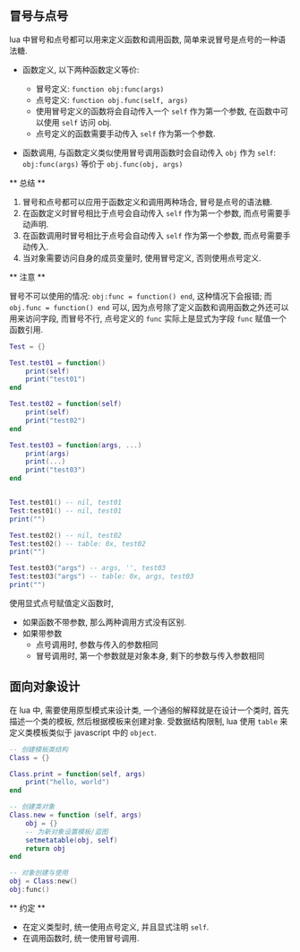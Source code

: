 ## 冒号与点号

lua 中冒号和点号都可以用来定义函数和调用函数, 简单来说冒号是点号的一种语法糖.

- 函数定义, 以下两种函数定义等价:
  - 冒号定义: `function obj:func(args)`
  - 点号定义: `function obj.func(self, args)`
  - 使用冒号定义的函数将会自动传入一个 `self` 作为第一个参数, 在函数中可以使用 `self` 访问 obj.
  - 点号定义的函数需要手动传入 `self` 作为第一个参数.

- 函数调用, 与函数定义类似使用冒号调用函数时会自动传入 `obj` 作为 `self`: `obj:func(args)` 等价于 `obj.func(obj, args)`


** 总结 **

1. 冒号和点号都可以应用于函数定义和调用两种场合, 冒号是点号的语法糖.
2. 在函数定义时冒号相比于点号会自动传入 `self` 作为第一个参数, 而点号需要手动声明.
3. 在函数调用时冒号相比于点号会自动传入 `self` 作为第一个参数, 而点号需要手动传入.
4. 当对象需要访问自身的成员变量时, 使用冒号定义, 否则使用点号定义.

** 注意 **

冒号不可以使用的情况: `obj:func = function() end`, 这种情况下会报错;
而 `obj.func = function() end` 可以, 因为点号除了定义函数和调用函数之外还可以用来访问字段, 而冒号不行,
点号定义的 `func` 实际上是显式为字段 `func` 赋值一个函数引用.

```lua
Test = {}

Test.test01 = function()
    print(self)
    print("test01")
end

Test.test02 = function(self)
    print(self)
    print("test02")
end

Test.test03 = function(args, ...)
    print(args)
    print(...)
    print("test03")
end


Test.test01() -- nil, test01
Test:test01() -- nil, test01
print("")

Test.test02() -- nil, test02
Test:test02() -- table: 0x, test02
print("")

Test.test03("args") -- args, '', test03
Test:test03("args") -- table: 0x, args, test03
print("")
```

使用显式点号赋值定义函数时, 
- 如果函数不带参数, 那么两种调用方式没有区别.
- 如果带参数
  - 点号调用时, 参数与传入的参数相同
  - 冒号调用时, 第一个参数就是对象本身, 剩下的参数与传入参数相同



## 面向对象设计

在 lua 中, 需要使用原型模式来设计类, 一个通俗的解释就是在设计一个类时, 首先描述一个类的模板, 然后根据模板来创建对象.
受数据结构限制, lua 使用 `table` 来定义类模板类似于 javascript 中的 `object`.

```lua
-- 创建模板类结构
Class = {}

Class.print = function(self, args)
    print("hello, world")
end

-- 创建类对象
Class.new = function (self, args)
    obj = {}
    -- 为新对象设置模板/蓝图
    setmetatable(obj, self)
    return obj
end

-- 对象创建与使用
obj = Class:new()
obj:func()

```

** 约定 **
- 在定义类型时, 统一使用点号定义, 并且显式注明 `self`.
- 在调用函数时, 统一使用冒号调用.



